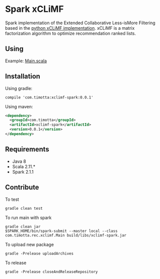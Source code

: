 Spark xCLiMF
============

Spark implementation of the Extended Collaborative Less-isMore Filtering based
in the [python xCLiMF implementation](https://github.com/timotta/xclimf). xCLiMF 
is a matrix factorization algorithm to optimize recommendation ranked lists. 

## Using

Example: [Main.scala](https://github.com/timotta/xclimf-spark/blob/master/src/main/scala/com/timotta/rec/xclimf/Main.scala)

## Installation

Using gradle:

```
compile 'com.timotta:xclimf-spark:0.0.1'
```

Using maven:

```xml
<dependency>
  <groupId>com.timotta</groupId>
  <artifactId>xclimf-spark</artifactId>
  <version>0.0.1</version>
</dependency>
```

## Requirements

- Java 8
- Scala 2.11.*
- Spark 2.1.1

## Contribute

To test

```
gradle clean test
```

To run main with spark

```
gradle clean jar
$SPARK_HOME/bin/spark-submit --master local --class com.timotta.rec.xclimf.Main build/libs/xclimf-spark.jar
```

To upload new package

```
gradle -Prelease uploadArchives
```

To release

```
gradle -Prelease closeAndReleaseRepository
```



